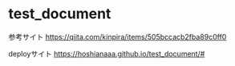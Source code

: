 # test_document

参考サイト
https://qiita.com/kinpira/items/505bccacb2fba89c0ff0

deployサイト
https://hoshianaaa.github.io/test_document/#
